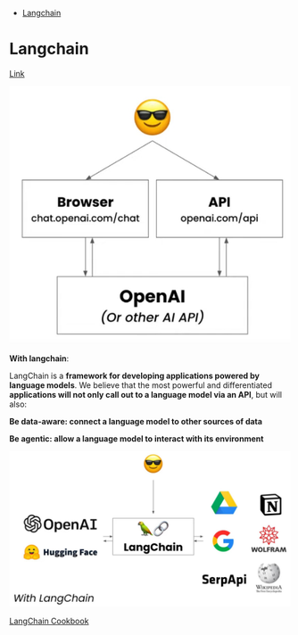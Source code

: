 <!--ts-->
* [Langchain](#langchain)

<!-- Created by https://github.com/ekalinin/github-markdown-toc -->
<!-- Added by: gil_diy, at: Wed 19 Apr 2023 12:08:53 AM IDT -->

<!--te-->

# Langchain

[Link](https://github.com/hwchase17/langchain)


<p align="center">
  <img width="600" src="images/langchain/without_langchain.jpg" title="Look into the image">
</p>


**With langchain**:

LangChain is a **framework for developing applications powered by language models**. We believe that the most powerful and differentiated **applications will not only call out to a language model via an API**, but will also:

**Be data-aware: connect a language model to other sources of data**

**Be agentic: allow a language model to interact with its environment**


<p align="center">
  <img width="600" src="images/langchain/langchain.jpg" title="Look into the image">
</p>



[LangChain Cookbook](https://github.com/gkamradt/langchain-tutorials/blob/main/LangChain%20Cookbook.ipynb)